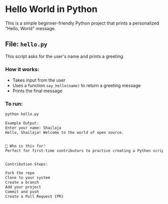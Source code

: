 # Hello World in Python 

This is a simple beginner-friendly Python project that prints a personalized "Hello, World" message.

##  File: `hello.py`

This script asks for the user's name and prints a greeting.

###  How it works:
- Takes input from the user
- Uses a function `say_hello(name)` to return a greeting message
- Prints the final message

###  To run:
```bash
python hello.py

Example Output:
Enter your name: Shailaja
Hello, Shailaja! Welcome to the world of open source.


🌟 Who is this for?
Perfect for first-time contributors to practice creating a Python script and contributing to open-source.


Contribution Steps:

Fork the repo
Clone to your system
Create a branch
Add your project
Commit and push
Create a Pull Request (PR)